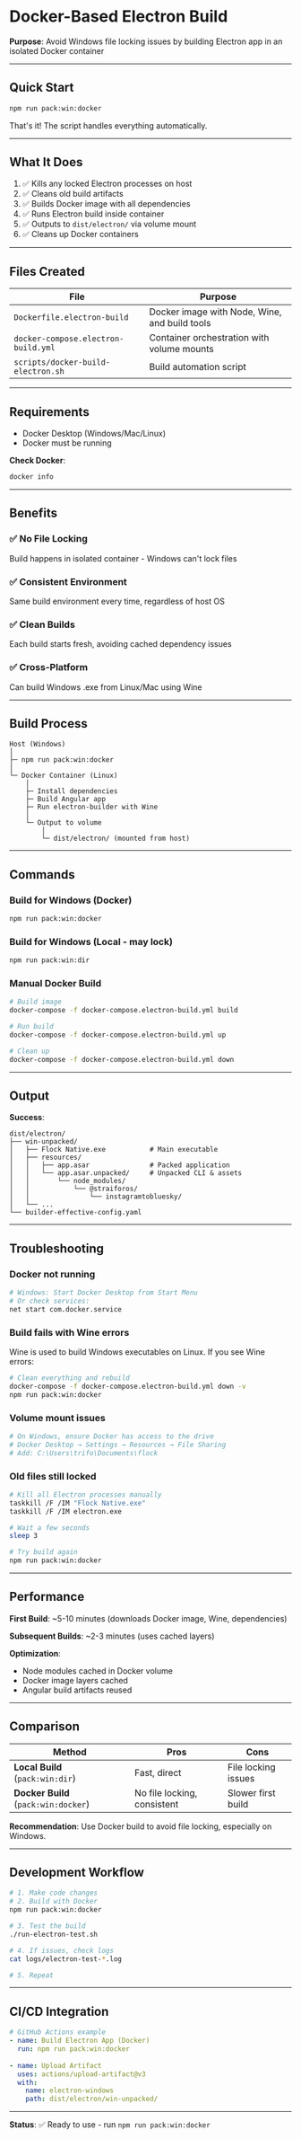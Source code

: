 # Docker-Based Electron Build

**Purpose**: Avoid Windows file locking issues by building Electron app in an isolated Docker container

---

## Quick Start

```bash
npm run pack:win:docker
```

That's it! The script handles everything automatically.

---

## What It Does

1. ✅ Kills any locked Electron processes on host
2. ✅ Cleans old build artifacts
3. ✅ Builds Docker image with all dependencies
4. ✅ Runs Electron build inside container
5. ✅ Outputs to `dist/electron/` via volume mount
6. ✅ Cleans up Docker containers

---

## Files Created

| File | Purpose |
|------|---------|
| `Dockerfile.electron-build` | Docker image with Node, Wine, and build tools |
| `docker-compose.electron-build.yml` | Container orchestration with volume mounts |
| `scripts/docker-build-electron.sh` | Build automation script |

---

## Requirements

- Docker Desktop (Windows/Mac/Linux)
- Docker must be running

**Check Docker**:
```bash
docker info
```

---

## Benefits

### ✅ No File Locking
Build happens in isolated container - Windows can't lock files

### ✅ Consistent Environment
Same build environment every time, regardless of host OS

### ✅ Clean Builds
Each build starts fresh, avoiding cached dependency issues

### ✅ Cross-Platform
Can build Windows .exe from Linux/Mac using Wine

---

## Build Process

```
Host (Windows)
│
├─ npm run pack:win:docker
│
└─ Docker Container (Linux)
    │
    ├─ Install dependencies
    ├─ Build Angular app
    ├─ Run electron-builder with Wine
    │
    └─ Output to volume
        │
        └─ dist/electron/ (mounted from host)
```

---

## Commands

### Build for Windows (Docker)
```bash
npm run pack:win:docker
```

### Build for Windows (Local - may lock)
```bash
npm run pack:win:dir
```

### Manual Docker Build
```bash
# Build image
docker-compose -f docker-compose.electron-build.yml build

# Run build
docker-compose -f docker-compose.electron-build.yml up

# Clean up
docker-compose -f docker-compose.electron-build.yml down
```

---

## Output

**Success**:
```
dist/electron/
├── win-unpacked/
│   ├── Flock Native.exe           # Main executable
│   ├── resources/
│   │   ├── app.asar               # Packed application
│   │   └── app.asar.unpacked/     # Unpacked CLI & assets
│   │       └── node_modules/
│   │           └── @straiforos/
│   │               └── instagramtobluesky/
│   └── ...
└── builder-effective-config.yaml
```

---

## Troubleshooting

### Docker not running
```bash
# Windows: Start Docker Desktop from Start Menu
# Or check services:
net start com.docker.service
```

### Build fails with Wine errors
Wine is used to build Windows executables on Linux. If you see Wine errors:
```bash
# Clean everything and rebuild
docker-compose -f docker-compose.electron-build.yml down -v
npm run pack:win:docker
```

### Volume mount issues
```bash
# On Windows, ensure Docker has access to the drive
# Docker Desktop → Settings → Resources → File Sharing
# Add: C:\Users\trifo\Documents\flock
```

### Old files still locked
```bash
# Kill all Electron processes manually
taskkill /F /IM "Flock Native.exe"
taskkill /F /IM electron.exe

# Wait a few seconds
sleep 3

# Try build again
npm run pack:win:docker
```

---

## Performance

**First Build**: ~5-10 minutes (downloads Docker image, Wine, dependencies)

**Subsequent Builds**: ~2-3 minutes (uses cached layers)

**Optimization**:
- Node modules cached in Docker volume
- Docker image layers cached
- Angular build artifacts reused

---

## Comparison

| Method | Pros | Cons |
|--------|------|------|
| **Local Build** (`pack:win:dir`) | Fast, direct | File locking issues |
| **Docker Build** (`pack:win:docker`) | No file locking, consistent | Slower first build |

**Recommendation**: Use Docker build to avoid file locking, especially on Windows.

---

## Development Workflow

```bash
# 1. Make code changes
# 2. Build with Docker
npm run pack:win:docker

# 3. Test the build
./run-electron-test.sh

# 4. If issues, check logs
cat logs/electron-test-*.log

# 5. Repeat
```

---

## CI/CD Integration

```yaml
# GitHub Actions example
- name: Build Electron App (Docker)
  run: npm run pack:win:docker
  
- name: Upload Artifact
  uses: actions/upload-artifact@v3
  with:
    name: electron-windows
    path: dist/electron/win-unpacked/
```

---

**Status**: ✅ Ready to use - run `npm run pack:win:docker`

